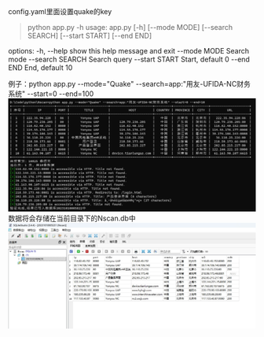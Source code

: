 config.yaml里面设置quake的key

>python app.py -h
usage: app.py [-h] [--mode MODE] [--search SEARCH] [--start START] [--end END]

options:
  -h, --help       show this help message and exit
  --mode MODE      Search mode
  --search SEARCH  Search query
  --start START    Start, default 0
  --end END        End, default 10

例子：python app.py --mode="Quake" --search=app:"用友-UFIDA-NC财务系统" --start=0 --end=100
![image](https://github.com/Wrin9/Lazys/blob/main/1.png)
数据将会存储在当前目录下的Nscan.db中
![image](https://github.com/Wrin9/Lazys/blob/main/2.png)